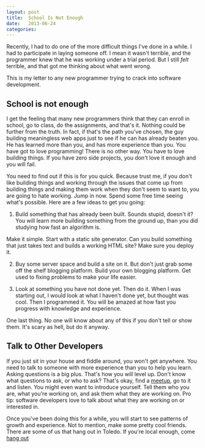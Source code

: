 ```yaml
---
layout: post
title:  School Is Not Enough
date:   2013-06-24
categories:
---
```


Recently,  I had to do one of the more difficult things I've done in a while. I had to participate in laying someone off. I mean it wasn't terrible, and the programmer knew that he was working under a trial period. But I still *felt* terrible, and that got me thinking about what went wrong.

This is my letter to any new programmer trying to crack into software development.

## School is not enough
I get the feeling that many new programmers think that they can enroll in school, go to class, do the assignments, and that's it. Nothing could be further from the truth. In fact, if that's the path you've chosen, the guy building meaningless web apps just to see if he can has already beaten you. He has learned more than you, and has more experience than you. You have got to love programming! There is no other way. You have to love building things. If you have zero side projects, you don't love it enough and you will fail.

You need to find out if this is for you quick. Because trust me, if you don't like building things and working through the issues that come up from building things and making them work when they don't seem to want to, you are going to hate working. Jump in now. Spend some free time seeing what's possible. Here are a few  ideas to get you going:

1) Build something that has already been built. Sounds stupid, doesn't it? You will learn more building something from the ground up, than you did studying how fast an algorithm is.

Make it simple. Start with a static site generator. Can you build something that just takes text and builds a working HTML site? Make sure you deploy it.

2) Buy some server space and build a site on it. But don't just grab some off the shelf blogging platform. Build your own blogging platform. Get used to fixing problems to make your life easier.

3) Look at something you have not done yet. Then do it. When I was starting out, I would look at what I haven't done yet, but thought was cool. Then I programmed it. You will be amazed at how fast you progress with knowledge and experience.

One last thing. No one will know about any of this if you don't tell or show them. It's scary as hell, but do it anyway.

## Talk to Other Developers
If you just sit in your house and fiddle around, you won't get anywhere. You need to talk to someone with more experience than you to help you learn. Asking questions is a big plus. That's how you will level up. Don't know what questions to ask, or who to ask? That's okay, find a [meetup](http://www.meetup.com/DevToledo/), go to it and listen. You might even want to introduce yourself. Tell them who you are, what you're working on, and ask them what they are working on. Pro tip: software developers love to talk about what they are working on or interested in.

Once you've been doing this for a while, you will start to see patterns of growth and experience. Not to mention, make some pretty cool friends. There are some of us that hang out in Toledo. If you're local enough, come [hang out](https://www.seedcoworking.com/)

